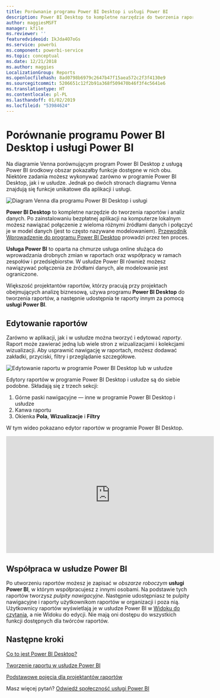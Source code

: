 ```yaml
---
title: Porównanie programu Power BI Desktop i usługi Power BI
description: Power BI Desktop to kompletne narzędzie do tworzenia raportów i analiz danych. Usługa Power BI to oparta na chmurze usługa online służąca do wprowadzania drobnych zmian w raportach oraz współpracy w ramach zespołów i przedsiębiorstw.
author: maggiesMSFT
manager: kfile
ms.reviewer: ''
featuredvideoid: IkJda4O7oGs
ms.service: powerbi
ms.component: powerbi-service
ms.topic: conceptual
ms.date: 12/21/2018
ms.author: maggies
LocalizationGroup: Reports
ms.openlocfilehash: 8ad0798b6979c2647b47f15aea572c2f3f4130e9
ms.sourcegitcommit: 5206651c12f2b91a368f509470b46f3f4c5641e6
ms.translationtype: HT
ms.contentlocale: pl-PL
ms.lasthandoff: 01/02/2019
ms.locfileid: "53984624"
---
```

# <a name="comparing-power-bi-desktop-and-the-power-bi-service"></a>Porównanie programu Power BI Desktop i usługi Power BI

Na diagramie Venna porównującym program Power BI Desktop z usługą Power BI środkowy obszar pokazałby funkcje dostępne w nich obu. Niektóre zadania możesz wykonywać zarówno w programie Power BI Desktop, jak i w usłudze. Jednak po dwóch stronach diagramu Venna znajdują się funkcje unikatowe dla aplikacji i usługi.  

![Diagram Venna dla programu Power BI Desktop i usługi](media/service-service-vs-desktop/power-bi-venn-desktop-service.png)

**Power BI Desktop** to kompletne narzędzie do tworzenia raportów i analiz danych. Po zainstalowaniu bezpłatnej aplikacji na komputerze lokalnym możesz nawiązać połączenie z wieloma różnymi źródłami danych i połączyć je w model danych (jest to często nazywane modelowaniem). [Przewodnik Wprowadzenie do programu Power BI Desktop](desktop-getting-started.md) prowadzi przez ten proces.

**Usługa Power BI** to oparta na chmurze usługa online służąca do wprowadzania drobnych zmian w raportach oraz współpracy w ramach zespołów i przedsiębiorstw. W usłudze Power BI również możesz nawiązywać połączenia ze źródłami danych, ale modelowanie jest ograniczone. 

Większość projektantów raportów, którzy pracują przy projektach obejmujących analizę biznesową, używa programu **Power BI Desktop** do tworzenia raportów, a następnie udostępnia te raporty innym za pomocą **usługi Power BI**.

## <a name="report-editing"></a>Edytowanie raportów

Zarówno w aplikacji, jak i w usłudze można tworzyć i edytować *raporty*. Raport może zawierać jedną lub wiele stron z wizualizacjami i kolekcjami wizualizacji. Aby usprawnić nawigację w raportach, możesz dodawać zakładki, przyciski, filtry i przeglądanie szczegółowe.

![Edytowanie raportu w programie Power BI Desktop lub w usłudze](media/service-service-vs-desktop/power-bi-editing-desktop-service.png)

Edytory raportów w programie Power BI Desktop i usłudze są do siebie podobne. Składają się z trzech sekcji:  

1. Górne paski nawigacyjne — inne w programie Power BI Desktop i usłudze    
2. Kanwa raportu     
3. Okienka **Pola**, **Wizualizacje** i **Filtry**

W tym wideo pokazano edytor raportów w programie Power BI Desktop. 

<iframe width="560" height="315" src="https://www.youtube.com/embed/IkJda4O7oGs" frameborder="0" allowfullscreen></iframe>

## <a name="collaborating-in-the-power-bi-service"></a>Współpraca w usłudze Power BI

Po utworzeniu raportów możesz je zapisać w *obszarze roboczym* **usługi Power BI**, w którym współpracujesz z innymi osobami. Na podstawie tych raportów tworzysz *pulpity nawigacyjne*. Następnie udostępniasz te pulpity nawigacyjne i raporty użytkownikom raportów w organizacji i poza nią. Użytkownicy raportów wyświetlają je w usłudze Power BI w [Widoku do czytania](consumer/end-user-reading-view.md), a nie Widoku do edycji. Nie mają oni dostępu do wszystkich funkcji dostępnych dla twórców raportów. 

## <a name="next-steps"></a>Następne kroki

[Co to jest Power BI Desktop?](desktop-what-is-desktop.md)

[Tworzenie raportu w usłudze Power BI](service-report-create-new.md)

[Podstawowe pojęcia dla projektantów raportów](service-basic-concepts.md)

Masz więcej pytań? [Odwiedź społeczność usługi Power BI](http://community.powerbi.com/)

